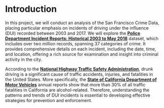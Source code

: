 # Introduction
In this project, we will conduct an analysis of the San Francisco Crime Data, placing particular emphasis on incidents of driving under the influence (DUI) recorded between 2003 and 2017. We will explore the **[Police Department Incident Reports: Historical 2003 to May 2018](https://data.sfgov.org/Public-Safety/Police-Department-Incident-Reports-Historical-2003/tmnf-yvry/about_data)** dataset, which includes over two million records, spanning 37 categories of crime. It provides comprehensive details on each incident, including the date, time, and location, offering a rich source for examination and insight into criminal activity in the city.  

According to the **[National Highway Traffic Safety Administration](https://www.nhtsa.gov/risky-driving/drunk-driving)**, drunk driving is a significant cause of traffic accidents, injuries, and fatalities in the United States. More specifically, the **[State of California Department of Motor Vehicles](https://www.dmv.ca.gov/portal/uploads/2021/03/2016-Annual-Report-of-the-California-DUI-Management-Information-System.pdf)** annual reports show that more than 30% of all traffic fatalities in California are alcohol-related. Therefore, understanding the patterns and trends of DUI incidents is essential to developing effective strategies for prevention and enforcement.

